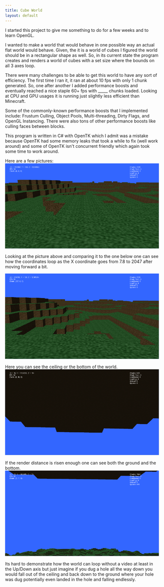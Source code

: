 ```yaml
---
title: Cube World
layout: default
---
```


I started this project to give me something to do for a few weeks and to learn OpenGL. 

I wanted to make a world that would behave in one possible way an actual flat world would behave. Given, the it is a world of cubes I figured the world should be in a rectangular shape as well. So, in its current state the program creates and renders a world of cubes with a set size where the bounds on all 3 axes loop.

There were many challenges to be able to get this world to have any sort of efficiency. The first time I ran it, it ran at about 10 fps with only 1 chunk generated. So, one after another I added performance boosts and eventually reached a nice staple 60+ fps with _____ chunks loaded. Looking at CPU and GPU usages it is running just slightly less efficient than Minecraft.

Some of the commonly-known performance boosts that I implemented include: Frustum Culling, Object Pools, Multi-threading, Dirty Flags, and OpenGL Instancing. There were also tons of other performance boosts like culling faces between blocks.

This program is written in C# with OpenTK which I admit was a mistake because OpenTK had some memory leaks that took a while to fix (well work around) and some of OpenTK isn't concurrent friendly which again took some time to work around.

Here are a few pictures:
![L1](L1.png)

Looking at the picture above and comparing it to the one below one can see how the coordinates loop as the X coordinate goes from 7.8 to 2047 after moving forward a bit.

![L2](L2.png)

Here you can see the ceiling or the bottom of the world.
![C1](C1.png)

If the render distance is risen enough one can see both the ground and the bottom.
![C2](C2.png)

Its hard to demonstrate how the world can loop without a video at least in the Up/Down axis but just imagine if you dug a hole all the way down you would fall out of the ceiling and back down to the ground where your hole was dug potentially even landed in the hole and falling endlessly.

